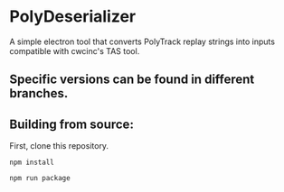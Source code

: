 # PolyDeserializer
A simple electron tool that converts PolyTrack replay strings into inputs compatible with cwcinc's TAS tool.
## Specific versions can be found in different branches.

## Building from source:
First, clone this repository.
```
npm install
```
```
npm run package
```
